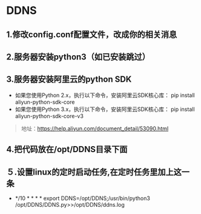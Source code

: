 # DDNS

## 1.修改config.conf配置文件，改成你的相关消息

## 2.服务器安装python3（如已安装跳过）

## 3.服务器安装阿里云的python SDK 
* 如果您使用Python 2.x，执行以下命令，安装阿里云SDK核心库：
pip install aliyun-python-sdk-core
* 如果您使用Python 3.x，执行以下命令，安装阿里云SDK核心库：
pip install aliyun-python-sdk-core-v3
>地址：https://help.aliyun.com/document_detail/53090.html
## 4.把代码放在/opt/DDNS目录下面

## ５.设置linux的定时启动任务,在定时任务里加上这一条
* */10 * * * * export DDNS=/opt/DDNS;/usr/bin/python3 /opt/DDNS/DDNS.py>>/opt/DDNS/ddns.log



